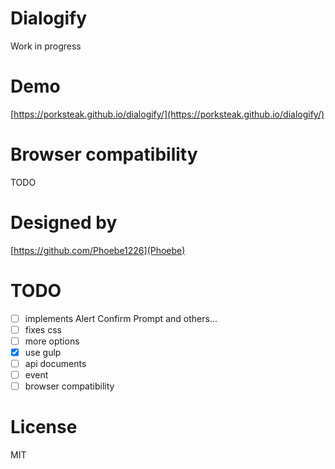 # Dialogify

Work in progress

# Demo
[https://porksteak.github.io/dialogify/](https://porksteak.github.io/dialogify/)

# Browser compatibility
TODO

# Designed by
[https://github.com/Phoebe1226](Phoebe)

# TODO
- [ ] implements Alert Confirm Prompt and others...
- [ ] fixes css
- [ ] more options
- [x] use gulp
- [ ] api documents
- [ ] event
- [ ] browser compatibility

# License
MIT